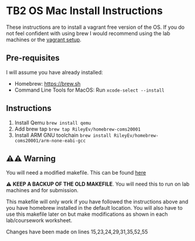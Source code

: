 # TB2 OS Mac Install Instructions

These instructions are to install a vagrant free version of the OS. If you do not feel confident with using brew I would recommend using the lab machines or the [vagrant setup](https://github.com/danpage/COMS20001/tree/COMS20001_2019/vagrant).

## Pre-requisites
I will assume you have already installed:

- Homebrew: https://brew.sh
- Command Line Tools for MacOS: Run `xcode-select --install`

## Instructions

1. Install Qemu `brew install qemu`
2. Add brew tap `brew tap RileyEv/homebrew-coms20001`
3. Install ARM GNU toolchain `brew install RileyEv/homebrew-coms20001/arm-none-eabi-gcc`

## ⚠️⚠️ Warning
You will need a modified makefile. This can be found [here](https://rly.rocks/s/os-mac-makefile)

⚠️ **KEEP A BACKUP OF THE OLD MAKEFILE**. You will need this to run on lab machines and for submission.

This makefile will only work if you have followed the instructions above and you have homebrew installed in the default location. You will also have to use this makefile later on but make modifications as shown in each lab/coursework worksheet.

Changes have been made on lines 15,23,24,29,31,35,52,55
